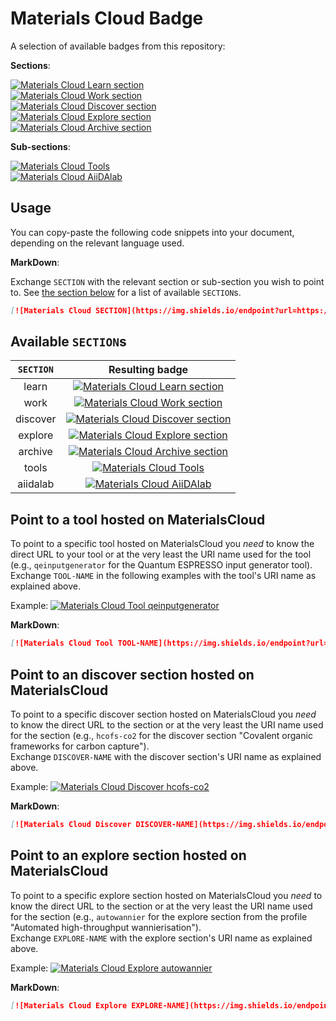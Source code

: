 # Materials Cloud Badge

A selection of available badges from this repository:

**Sections**:

[![Materials Cloud Learn section](https://img.shields.io/endpoint?url=https://raw.githubusercontent.com/materialscloud-org/mcloud-badge/main/badges/mcloud_badge_learn.json)](https://materialscloud.org/learn/)  
[![Materials Cloud Work section](https://img.shields.io/endpoint?url=https://raw.githubusercontent.com/materialscloud-org/mcloud-badge/main/badges/mcloud_badge_work.json)](https://materialscloud.org/work/)  
[![Materials Cloud Discover section](https://img.shields.io/endpoint?url=https://raw.githubusercontent.com/materialscloud-org/mcloud-badge/main/badges/mcloud_badge_discover.json)](https://materialscloud.org/discover/)  
[![Materials Cloud Explore section](https://img.shields.io/endpoint?url=https://raw.githubusercontent.com/materialscloud-org/mcloud-badge/main/badges/mcloud_badge_explore.json)](https://materialscloud.org/explore/)  
[![Materials Cloud Archive section](https://img.shields.io/endpoint?url=https://raw.githubusercontent.com/materialscloud-org/mcloud-badge/main/badges/mcloud_badge_archive.json)](https://archive.materialscloud.org)

**Sub-sections**:

[![Materials Cloud Tools](https://img.shields.io/endpoint?url=https://raw.githubusercontent.com/materialscloud-org/mcloud-badge/main/badges/mcloud_badge_tools.json)](https://materialscloud.org/tools/)  
[![Materials Cloud AiiDAlab](https://img.shields.io/endpoint?url=https://raw.githubusercontent.com/materialscloud-org/mcloud-badge/main/badges/mcloud_badge_aiidalab.json)](https://materialscloud.org/aiidalab/)

## Usage

You can copy-paste the following code snippets into your document, depending on the relevant language used.

**MarkDown**:

Exchange `SECTION` with the relevant section or sub-section you wish to point to.
See [the section below](#available_`section`s) for a list of available `SECTION`s.

```markdown
[![Materials Cloud SECTION](https://img.shields.io/endpoint?url=https://raw.githubusercontent.com/materialscloud-org/mcloud-badge/main/badges/mcloud_badge_SECTION.json)](https://materialscloud.org/SECTION/)
```

## Available `SECTION`s

| `SECTION` | Resulting badge |
|:---:|:---:|
| learn | [![Materials Cloud Learn section](https://img.shields.io/endpoint?url=https://raw.githubusercontent.com/materialscloud-org/mcloud-badge/main/badges/mcloud_badge_learn.json)](https://materialscloud.org/learn/) |
| work | [![Materials Cloud Work section](https://img.shields.io/endpoint?url=https://raw.githubusercontent.com/materialscloud-org/mcloud-badge/main/badges/mcloud_badge_work.json)](https://materialscloud.org/work/) |
| discover | [![Materials Cloud Discover section](https://img.shields.io/endpoint?url=https://raw.githubusercontent.com/materialscloud-org/mcloud-badge/main/badges/mcloud_badge_discover.json)](https://materialscloud.org/discover/) |
| explore | [![Materials Cloud Explore section](https://img.shields.io/endpoint?url=https://raw.githubusercontent.com/materialscloud-org/mcloud-badge/main/badges/mcloud_badge_explore.json)](https://materialscloud.org/explore/) |
| archive | [![Materials Cloud Archive section](https://img.shields.io/endpoint?url=https://raw.githubusercontent.com/materialscloud-org/mcloud-badge/main/badges/mcloud_badge_archive.json)](https://materialscloud.org/archive/) |
| tools | [![Materials Cloud Tools](https://img.shields.io/endpoint?url=https://raw.githubusercontent.com/materialscloud-org/mcloud-badge/main/badges/mcloud_badge_tools.json)](https://materialscloud.org/tools/) |
| aiidalab | [![Materials Cloud AiiDAlab](https://img.shields.io/endpoint?url=https://raw.githubusercontent.com/materialscloud-org/mcloud-badge/main/badges/mcloud_badge_aiidalab.json)](https://materialscloud.org/aiidalab/) |

## Point to a tool hosted on MaterialsCloud

To point to a specific tool hosted on MaterialsCloud you _need_ to know the direct URL to your tool or at the very least the URI name used for the tool (e.g., `qeinputgenerator` for the Quantum ESPRESSO input generator tool).  
Exchange `TOOL-NAME` in the following examples with the tool's URI name as explained above.

Example: [![Materials Cloud Tool qeinputgenerator](https://img.shields.io/endpoint?url=https://raw.githubusercontent.com/materialscloud-org/mcloud-badge/main/badges/mcloud_badge_tools.json)](https://materialscloud.org/work/tools/qeinputgenerator)

**MarkDown**:

```markdown
[![Materials Cloud Tool TOOL-NAME](https://img.shields.io/endpoint?url=https://raw.githubusercontent.com/materialscloud-org/mcloud-badge/main/badges/mcloud_badge_tools.json)](https://materialscloud.org/work/tools/TOOL-NAME)
```

## Point to an discover section hosted on MaterialsCloud

To point to a specific discover section hosted on MaterialsCloud you _need_ to know the direct URL to the section or at the very least the URI name used for the section (e.g., `hcofs-co2` for the discover section "Covalent organic frameworks for carbon capture").  
Exchange `DISCOVER-NAME` with the discover section's URI name as explained above.

Example: [![Materials Cloud Discover hcofs-co2](https://img.shields.io/endpoint?url=https://raw.githubusercontent.com/materialscloud-org/mcloud-badge/main/badges/mcloud_badge_discover.json)](https://materialscloud.org/discover/hcofs-co2)

**MarkDown**:

```markdown
[![Materials Cloud Discover DISCOVER-NAME](https://img.shields.io/endpoint?url=https://raw.githubusercontent.com/materialscloud-org/mcloud-badge/main/badges/mcloud_badge_discover.json)](https://materialscloud.org/discover/DISCOVER-NAME)
```

## Point to an explore section hosted on MaterialsCloud

To point to a specific explore section hosted on MaterialsCloud you _need_ to know the direct URL to the section or at the very least the URI name used for the section (e.g., `autowannier` for the explore section from the profile "Automated high-throughput wannierisation").  
Exchange `EXPLORE-NAME` with the explore section's URI name as explained above.

Example: [![Materials Cloud Explore autowannier](https://img.shields.io/endpoint?url=https://raw.githubusercontent.com/materialscloud-org/mcloud-badge/main/badges/mcloud_badge_explore.json)](https://materialscloud.org/explore/autowannier)

**MarkDown**:

```markdown
[![Materials Cloud Explore EXPLORE-NAME](https://img.shields.io/endpoint?url=https://raw.githubusercontent.com/materialscloud-org/mcloud-badge/main/badges/mcloud_badge_explore.json)](https://materialscloud.org/explore/EXPLORE-NAME)
```
